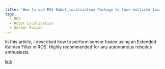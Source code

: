 ```yaml
---
title: 'How to use ROS Robot_localization Package to fuse multiple localization sensors data'
tags:
  - ROS
  - Robot Localization
  - Sensor Fusion
---
```


In this article, I described how to perform sensor fusion using an Extended Kalman Filter in ROS. Highly recommended for any autonomous robotics enthusiasts.

[link](https://medium.com/@zillur-rahman/how-to-use-the-ros-robot-localization-package-534fe04014d3)
